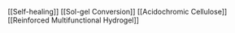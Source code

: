 [[Self-healing]]
[[Sol-gel Conversion]]
[[Acidochromic Cellulose]]
[[Reinforced Multifunctional Hydrogel]]
